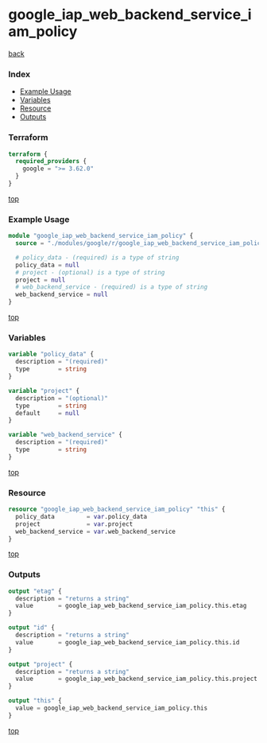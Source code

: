 # google_iap_web_backend_service_iam_policy

[back](../google.md)

### Index

- [Example Usage](#example-usage)
- [Variables](#variables)
- [Resource](#resource)
- [Outputs](#outputs)

### Terraform

```terraform
terraform {
  required_providers {
    google = ">= 3.62.0"
  }
}
```

[top](#index)

### Example Usage

```terraform
module "google_iap_web_backend_service_iam_policy" {
  source = "./modules/google/r/google_iap_web_backend_service_iam_policy"

  # policy_data - (required) is a type of string
  policy_data = null
  # project - (optional) is a type of string
  project = null
  # web_backend_service - (required) is a type of string
  web_backend_service = null
}
```

[top](#index)

### Variables

```terraform
variable "policy_data" {
  description = "(required)"
  type        = string
}

variable "project" {
  description = "(optional)"
  type        = string
  default     = null
}

variable "web_backend_service" {
  description = "(required)"
  type        = string
}
```

[top](#index)

### Resource

```terraform
resource "google_iap_web_backend_service_iam_policy" "this" {
  policy_data         = var.policy_data
  project             = var.project
  web_backend_service = var.web_backend_service
}
```

[top](#index)

### Outputs

```terraform
output "etag" {
  description = "returns a string"
  value       = google_iap_web_backend_service_iam_policy.this.etag
}

output "id" {
  description = "returns a string"
  value       = google_iap_web_backend_service_iam_policy.this.id
}

output "project" {
  description = "returns a string"
  value       = google_iap_web_backend_service_iam_policy.this.project
}

output "this" {
  value = google_iap_web_backend_service_iam_policy.this
}
```

[top](#index)